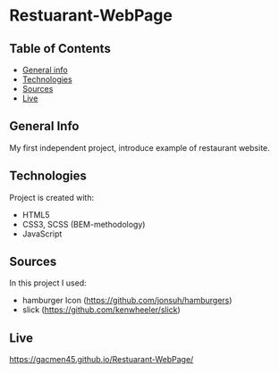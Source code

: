 # Restuarant-WebPage

## Table of Contents
* [General info](#general-info)
* [Technologies](#technologies)
* [Sources](#sources)
* [Live](#live)

## General Info
My first independent project, introduce example of restaurant website.

## Technologies
Project is created with:
* HTML5
* CSS3, SCSS (BEM-methodology)
* JavaScript

## Sources
In this project I used:
* hamburger Icon (https://github.com/jonsuh/hamburgers)
* slick (https://github.com/kenwheeler/slick)

## Live
https://gacmen45.github.io/Restuarant-WebPage/



